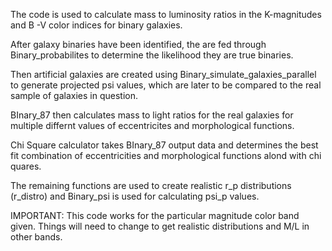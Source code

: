 The code is used to calculate mass to luminosity ratios in the K-magnitudes and B -V color indices for binary galaxies.



After galaxy binaries have been identified, the are fed through Binary_probabilites to determine the likelihood they are true binaries.

Then artificial galaxies are created using  Binary_simulate_galaxies_parallel to generate projected psi values, which are later to be compared to the real sample of galaxies in question.

BInary_87 then calculates mass to light ratios for the real galaxies for multiple differnt values of eccentricites and morphological functions.

Chi Square calculator takes BInary_87 output data and determines the best fit combination of eccentricities and morphological functions alond with chi quares.

The remaining functions are used to create realistic r_p distributions (r_distro) and Binary_psi is used for calculating psi_p values.  

IMPORTANT: This code works for the particular magnitude color band given. Things will need to change to get realistic distributions and M/L in other bands.
